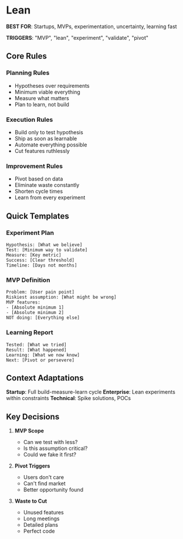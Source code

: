 # Lean

**BEST FOR**: Startups, MVPs, experimentation, uncertainty, learning fast

**TRIGGERS**: "MVP", "lean", "experiment", "validate", "pivot"

## Core Rules

### Planning Rules
- Hypotheses over requirements
- Minimum viable everything
- Measure what matters
- Plan to learn, not build

### Execution Rules
- Build only to test hypothesis
- Ship as soon as learnable
- Automate everything possible
- Cut features ruthlessly

### Improvement Rules
- Pivot based on data
- Eliminate waste constantly
- Shorten cycle times
- Learn from every experiment

## Quick Templates

### Experiment Plan
```
Hypothesis: [What we believe]
Test: [Minimum way to validate]
Measure: [Key metric]
Success: [Clear threshold]
Timeline: [Days not months]
```

### MVP Definition
```
Problem: [User pain point]
Riskiest assumption: [What might be wrong]
MVP features:
- [Absolute minimum 1]
- [Absolute minimum 2]
NOT doing: [Everything else]
```

### Learning Report
```
Tested: [What we tried]
Result: [What happened]
Learning: [What we now know]
Next: [Pivot or persevere]
```

## Context Adaptations

**Startup**: Full build-measure-learn cycle
**Enterprise**: Lean experiments within constraints
**Technical**: Spike solutions, POCs

## Key Decisions

1. **MVP Scope**
   - Can we test with less?
   - Is this assumption critical?
   - Could we fake it first?

2. **Pivot Triggers**
   - Users don't care
   - Can't find market
   - Better opportunity found

3. **Waste to Cut**
   - Unused features
   - Long meetings
   - Detailed plans
   - Perfect code